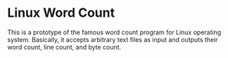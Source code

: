 # Linux Word Count

This is a prototype of the famous word count program for Linux operating system. Basically, it accepts arbitrary text files as input and outputs their word count, line count, and byte count.
